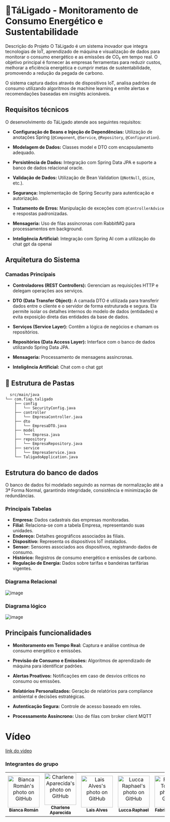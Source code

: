 
# 🔋TáLigado - Monitoramento de Consumo Energético e Sustentabilidade

Descrição do Projeto
O TáLigado é um sistema inovador que integra tecnologias de IoT, aprendizado de máquina e visualização de dados para monitorar o consumo energético e as emissões de CO₂ em tempo real. O objetivo principal é fornecer às empresas ferramentas para reduzir custos, melhorar a eficiência energética e cumprir metas de sustentabilidade, promovendo a redução da pegada de carbono.

O sistema captura dados através de dispositivos IoT, analisa padrões de consumo utilizando algoritmos de machine learning e emite alertas e recomendações baseadas em insights acionáveis.



## Requisitos técnicos

O desenvolvimento do TáLigado atende aos seguintes requisitos:

-  **Configuração de Beans e Injeção de Dependências:** Utilização de anotações Spring (`@Component`, `@Service`, `@Repository`, `@Configuration`).

- **Modelagem de Dados:** Classes model e DTO com encapsulamento adequado.

- **Persistência de Dados:** Integração com Spring Data JPA e suporte a banco de dados relacional oracle.

- **Validação de Dados:** Utilização de Bean Validation (`@NotNull`, `@Size`, etc.).

- **Segurança:** Implementação de Spring Security para autenticação e autorização.

- **Tratamento de Erros:** Manipulação de exceções com `@ControllerAdvice` e respostas padronizadas.

- **Mensageria:** Uso de filas assíncronas com RabbitMQ para processamentos em background.

- **Inteligência Artificial:** Integração com Spring AI com a utilização do chat gpt da openai
## Arquitetura do Sistema

### Camadas Principais
- **Controladores (REST Controllers):** Gerenciam as requisições HTTP e delegam operações aos serviços.

- **DTO (Data Transfer Object):** A camada DTO é utilizada para transferir dados entre o cliente e o servidor de forma estruturada e segura. Ela permite isolar os detalhes internos do modelo de dados (entidades) e evita exposição direta das entidades da base de dados. 

- **Serviços (Service Layer):** Contêm a lógica de negócios e chamam os repositórios.

- **Repositórios (Data Access Layer):** Interface com o banco de dados utilizando Spring Data JPA.

- **Mensageria:** Processamento de mensagens assíncronas.

- **Inteligência Artificial:** Chat com o chat gpt

## 📂 Estrutura de Pastas
```tree
  src/main/java
└── com.fiap.taligado
    ├── config
    │   └── SecurityConfig.java
    ├── controller
    │   └── EmpresaController.java
    ├── dto
    │   └── EmpresaDTO.java
    ├── model
    │   └── Empresa.java
    ├── repository
    │   └── EmpresaRepository.java
    ├── service
    │   └── EmpresaService.java
    └── TaligadoApplication.java
```

## Estrutura do banco de dados

O banco de dados foi modelado seguindo as normas de normalização até a 3ª Forma Normal, garantindo integridade, consistência e minimização de redundâncias.

### Principais Tabelas
- **Empresa:** Dados cadastrais das empresas monitoradas.
- **Filial:** Relaciona-se com a tabela Empresa, representando suas unidades.
- **Endereço:** Detalhes geográficos associados às filiais.
- **Dispositivo:** Representa os dispositivos IoT instalados.
- **Sensor:** Sensores associados aos dispositivos, registrando dados de consumo.
- **Histórico:** Registros de consumo energético e emissões de carbono.
- **Regulação de Energia:** Dados sobre tarifas e bandeiras tarifárias vigentes.

### Diagrama Relacional
![image](https://github.com/user-attachments/assets/9f60aa4f-5298-4427-8af2-fc7a54a62e7a)

### Diagrama lógico
![image](https://github.com/user-attachments/assets/abd358ba-dbe7-4e56-a2c3-11233dc429f5)


## Principais funcionalidades

- **Monitoramento em Tempo Real:** Captura e análise contínua de consumo energético e emissões.

- **Previsão de Consumo e Emissões:** Algoritmos de aprendizado de máquina para identificar padrões.

- **Alertas Proativos:** Notificações em caso de desvios críticos no consumo ou emissões.

- **Relatórios Personalizados:** Geração de relatórios para compliance ambiental e decisões estratégicas.

- **Autenticação Segura:** Controle de acesso baseado em roles.

- **Processamento Assíncrono:** Uso de filas com broker client MQTT

# Vídeo
[link do video](https://www.youtube.com/watch?v=ZUj-5MNA3l4)


### Integrantes do grupo
<table>
  <tr>
        <td align="center">
      <a href="https://github.com/biancaroman">
        <img src="https://avatars.githubusercontent.com/u/128830935?v=4" width="100px;" border-radius='50%' alt="Bianca Román's photo on GitHub"/><br>
        <sub>
          <b>Bianca Román</b>
        </sub>
      </a>
    </td>
    <td align="center">
      <a href="https://github.com/charlenefialho">
        <img src="https://avatars.githubusercontent.com/u/94643076?v=4" width="100px;" border-radius='50%' alt="Charlene Aparecida's photo on GitHub"/><br>
        <sub>
          <b>Charlene Aparecida</b>
        </sub>
      </a>
    </td>
    <td align="center">
      <a href="https://github.com/laiscrz">
        <img src="https://avatars.githubusercontent.com/u/133046134?v=4" width="100px;" alt="Lais Alves's photo on GitHub"/><br>
        <sub>
          <b>Lais Alves</b>
        </sub>
      </a>
    </td>
    <td align="center">
      <a href="https://github.com/LuccaRaphael">
        <img src="https://avatars.githubusercontent.com/u/127765063?v=4" width="100px;" border-radius='50%' alt="Lucca Raphael's photo on GitHub"/><br>
        <sub>
          <b>Lucca Raphael</b>
        </sub>
      </a>
    </td>
     <td align="center">
      <a href="https://github.com/Fabs0602">
        <img src="https://avatars.githubusercontent.com/u/111320639?v=4" width="100px;" border-radius='50%' alt="Fabricio Torres's photo on GitHub"/><br>
        <sub>
          <b>Fabricio Torres</b>
        </sub>
      </a>
    </td>
  </tr>
</table>
